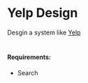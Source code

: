 # Yelp Design #

Desgin a system like [Yelp](https://www.yelp.com)
#

#### Requirements: ####
* Search
